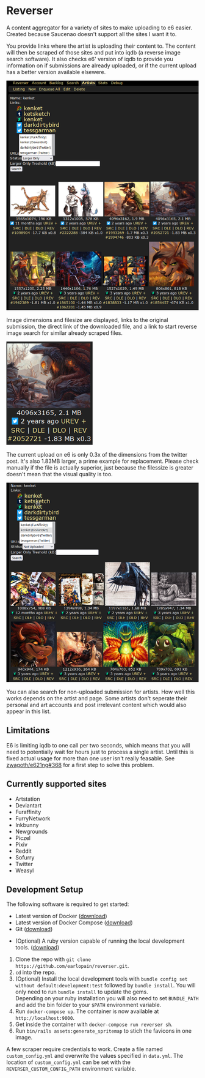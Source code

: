 # Reverser

A content aggregator for a variety of sites to make uploading to e6 easier. Created because Saucenao doesn't support all the sites I want it to.

You provide links where the artist is uploading their content to. The content will then be scraped of those sites and put into iqdb (a reverse image search software). It also checks e6' version of iqdb to provide you information on if submissions are already uploaded, or if the current upload has a better version available elsewere.

![Larger image search for kenket](screenshots/1.png)

Image dimensions and filesize are displayed, links to the original submission, the direct link of the downloaded file, and a link to start reverse image search for similar already scraped files.

![Larger submission example](screenshots/2.png)

The current upload on e6 is only 0.3x of the dimensions from the twitter post. It's also 1.83MB larger, a prime example for replacement. Please check manually if the file is actually superior, just because the filessize is greater doesn't mean that the visual quality is too. 

![Non-uploaded submissions from kenket](screenshots/3.png)

You can also search for non-uploaded submission for artists. How well this works depends on the artist and page. Some artists don't seperate their personal and art accounts and post irrelevant content which would also appear in this list.

## Limitations

E6 is limiting iqdb to one call per two seconds, which means that you will need to potentially wait for hours just to process a single artist. Until this is fixed actual usage for more than one user isn't really feasable. See [zwagoth/e621ng#368](https://github.com/zwagoth/e621ng/pull/368) for a first step to solve this problem.

## Currently supported sites
* Artstation
* Deviantart
* Furaffinity
* FurryNetwork
* Inkbunny
* Newgrounds
* Piczel
* Pixiv
* Reddit
* Sofurry
* Twitter
* Weasyl

## Development Setup
The following software is required to get started:
 * Latest version of Docker ([download](https://docs.docker.com/get-docker))
 * Latest version of Docker Compose ([download](https://docs.docker.com/compose/install))
 * Git ([download](https://git-scm.com/downloads))
 + (Optional) A ruby version capable of running the local development tools. ([download](https://www.ruby-lang.org/en/documentation/installation/))

1. Clone the repo with `git clone https://github.com/earlopain/reverser.git`.
1. `cd` into the repo.
1. (Optional) Install the local development tools with `bundle config set without default:development:test` followed by `bundle install`. You will only need to run `bundle install` to update the gems.  
Depending on your ruby installation you will also need to set `BUNDLE_PATH` and add the bin folder to your `$PATH` environment variable.
1. Run `docker-compose up`. The container is now available at `http://localhost:9000`.
1. Get inside the container with `docker-compose run reverser sh`.
1. Run `bin/rails assets:generate_spritemap` to stich the favicons in one image.

A few scraper require credentials to work. Create a file named `custom_config.yml` and overwrite the values specified in `data.yml`. The location of `custom_config.yml` can be set with the `REVERSER_CUSTOM_CONFIG_PATH` environment variable.
